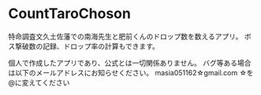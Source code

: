 # CountTaroChoson
特命調査文久土佐藩での南海先生と肥前くんのドロップ数を数えるアプリ。
ボス撃破数の記録、ドロップ率の計算もできます。

個人で作成したアプリであり、公式とは一切関係ありません。
バグ等ある場合は以下のメールアドレスにお知らせください。
masia051162☆gmail.com
☆を@に変えてください
